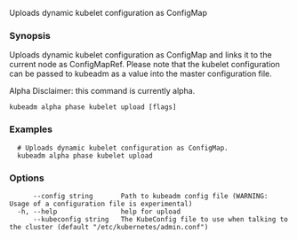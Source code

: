 
Uploads dynamic kubelet configuration as ConfigMap

### Synopsis

Uploads dynamic kubelet configuration as ConfigMap and links it to the current node as ConfigMapRef. Please note that the kubelet configuration can be passed to kubeadm as a value into the master configuration file. 

Alpha Disclaimer: this command is currently alpha.

```
kubeadm alpha phase kubelet upload [flags]
```

### Examples

```
  # Uploads dynamic kubelet configuration as ConfigMap.
  kubeadm alpha phase kubelet upload
```

### Options

```
      --config string       Path to kubeadm config file (WARNING: Usage of a configuration file is experimental)
  -h, --help                help for upload
      --kubeconfig string   The KubeConfig file to use when talking to the cluster (default "/etc/kubernetes/admin.conf")
```

